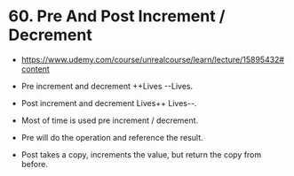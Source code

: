 # 60. Pre And Post Increment / Decrement

- <https://www.udemy.com/course/unrealcourse/learn/lecture/15895432#content>

- Pre increment and decrement ++Lives --Lives.
- Post increment and decrement Lives++ Lives--.
- Most of time is used pre increment / decrement.
- Pre will do the operation and reference the result.
- Post takes a copy, increments the value, but return the copy from before.
